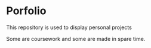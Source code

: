 # Porfolio
This repository is used to display personal projects

Some are coursework and some are made in spare time.
